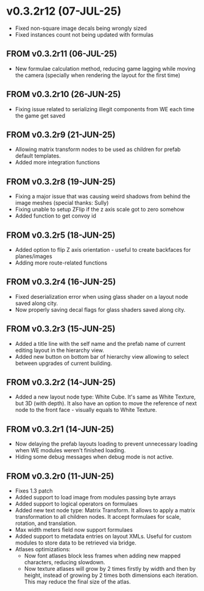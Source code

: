 # v0.3.2r12 (07-JUL-25)

- Fixed non-square image decals being wrongly sized
- Fixed instances count not being updated with formulas

## FROM v0.3.2r11 (06-JUL-25)

- New formulae calculation method, reducing game lagging while moving the camera (specially when rendering the layout for the first time)

## FROM v0.3.2r10 (26-JUN-25)

- Fixing issue related to serializing illegit components from WE each time the game get saved

## FROM v0.3.2r9 (21-JUN-25)

- Allowing matrix transform nodes to be used as children for prefab default templates.
- Added more integration functions

## FROM v0.3.2r8 (19-JUN-25)

- Fixing a major issue that was causing weird shadows from behind the image meshes (special thanks: Sully)
- Fixing unable to setup ZFlip if the z axis scale got to zero somehow
- Added function to get convoy id

## FROM v0.3.2r5 (18-JUN-25)

- Added option to flip Z axis orientation - useful to create backfaces for planes/images
- Adding more route-related functions

## FROM v0.3.2r4 (16-JUN-25)

- Fixed deserialization error when using glass shader on a layout node saved along city.
- Now properly saving decal flags for glass shaders saved along city.

## FROM v0.3.2r3 (15-JUN-25)

- Added a title line with the self name and the prefab name of current editing layout in the hierarchy view.
- Added new button on bottom bar of hierarchy view allowing to select between upgrades of current building.

## FROM v0.3.2r2 (14-JUN-25)

- Added a new layout node type: White Cube. It's same as White Texture, but 3D (with depth). It also have an option to move the reference of next node to the front face - visually equals to White Texture.

## FROM v0.3.2r1 (14-JUN-25)

- Now delaying the prefab layouts loading to prevent unnecessary loading when WE modules weren't finished loading.
- Hiding some debug messages when debug mode is not active.

## FROM v0.3.2r0 (11-JUN-25)

- Fixes 1.3 patch
- Added support to load image from modules passing byte arrays
- Added support to logical operators on formulaes
- Added new text node type: Matrix Transform. It allows to apply a matrix transformation to all children nodes. It accept formulaes for scale, rotation, and translation.
- Max width meters field now support formulaes 
- Added support to metadata entries on layout XMLs. Useful for custom modules to store data to be retrieved via bridge.
- Atlases optimizations:
  - Now font atlases block less frames when adding new mapped characters, reducing slowdown.
  - Now texture atlases will grow by 2 times firstly by width and then by height, instead of growing by 2 times both dimensions each iteration. This may reduce the final size of the atlas.
